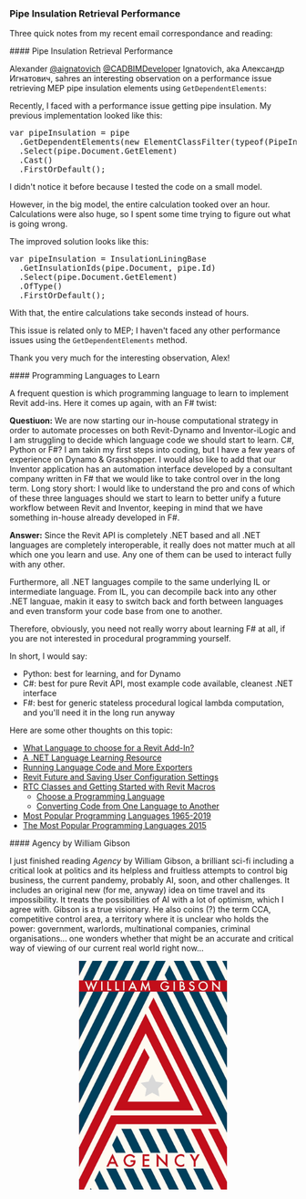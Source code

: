 <head>
<meta http-equiv="Content-Type" content="text/html; charset=utf-8">
<link rel="stylesheet" type="text/css" href="bc.css">
<script src="https://cdn.rawgit.com/google/code-prettify/master/loader/run_prettify.js" type="text/javascript"></script>
</head>

<!---

- mention gibson agency
  william_gibson_agency.jpg

- performance issue retrieving MEP pipe insulation elements using GetDependentElements
  by Александр Игнатович <cadbimdeveloper@yandex.ru>
  I have a short note for TBC. Only a little part of the blogpost somewhere in the future.
  Recently I faced with a performance issue getting pipes insulation. My previous implementation looked like this:
  var pipeInsulation = pipe
    .GetDependentElements(new ElementClassFilter(typeof(PipeInsulation)))
    .Select(pipe.Document.GetElement)
    .Cast<PipeInsulation>()
    .FirstOrDefault();
  I didn't notice it before because I tested the code on a small model, however in the big model entire calculation tooked more than hour. Calculations were also huge, so I spent some time trying to figure out what is going wrong. Now the solution looks like this:
  var pipeInsulation = InsulationLiningBase
    .GetInsulationIds(pipe.Document, pipe.Id)
    .Select(pipe.Document.GetElement)
    .OfType<PipeInsulation>()
    .FirstOrDefault();
  Now the entire calculations take seconds instead of hours.
  This issue is related only to MEP; I haven't faced any other performance issues usng the `GetDependentElements` method.
  thank you very much for the interesting observation!

- programming languages to learn
  email [Computational Strategy - Question for the Expert] Andrea Rolle
  [Q] We are now starting our in-house computational strategy in order to automate processes on both Revit-Dynamo and Inventor-iLogic and I am struggling to decide which language code we should start to learn.
  C#, Python or F#? I am moving my first steps into coding but I have a few years of experience on Dynamo & Grasshopper. 
  I would like to add that our Inventor has got an automation interface developed by a consultant company written in F# which eventually we would like to take control over it in the long term.
  Long story short I would like to understand the pro and cons about  which language should we start to learn (between C#, Python and F#) to better unify a future workflow between Revit and Inventor, keeping in mind that we have something in house already developed in F#.
  [A] I would say:
  - Python: best fpr learning, and for Dynamo
  - C# best for pure Revit API, most example code, cleanest .NET interface
  - F# best for stateless procedural generic logical lambda computation, and you'll need it in the long run anyway

/Users/jta/a/doc/revit/tbc/git/a % tbcsh_search.py language
0163:Language Integrated Query Linq
0178:Language Independent Category Access
0188:A .NET Language Learning Resource
0512:Language Independent Subcategory Creation
0799:Running Language Code and More Exporters
0930:MUI: Multiple Language Interface Update
0946:Removing Extreneous Mac Architectures, Languages and Files
0948:All-zero Language Codes in the Revit Product GUID
0998:Language Independent Section View Type Id Retrieval
1078:Multi-language Shared Parameters
1347:The Most Popular Programming Languages 2015
1368:<"#15">Choose a Programming Language
1368:<"#16">Converting Code from One Language to Another
1523:Multiple Language RESX Resource Files
1523:<"#2">Supporting Multiple Language Resource Files
1792:<"#5"> Most Popular Programming Languages 1965-2019
1838:2021 Migration, Add-In Language, BIM360 Research
1838:<"#3"> What Language to choose for a Revit Add-In?
1880:<"#3"> Más Allá de Dynamo &ndash; Spanish-Language Book
1885:<"#4"> Internationalisation Using .NET Language Resources
1892:Model Group and DA4R Language in Forge
1892:<"#3"> Specifying the Revit UI Language in DA4R
1920:<"#3"> Local Language Forge Classes

/Users/jta/a/doc/revit/tbc/git/a % bl 0188 0799 0946 1347 1368 1792
<ul>
<li><a href="http://thebuildingcoder.typepad.com/blog/2009/07/a-net-language-learning-resource.html">A .NET Language Learning Resource</a></li>
<li><a href="http://thebuildingcoder.typepad.com/blog/2012/07/determine-running-language-code.html">Running Language Code and More Exporters</a></li>
<li><a href="http://thebuildingcoder.typepad.com/blog/2013/05/removing-extreneous-mac-architectures-and-languages.html">Removing Unused Mac Architectures, Languages and Files</a></li>
<li><a href="http://thebuildingcoder.typepad.com/blog/2015/08/revit-future-and-saving-user-configuration-settings.html">Revit Future and Saving User Configuration Settings</a></li>
<li><a href="http://thebuildingcoder.typepad.com/blog/2015/10/rtc-classes-and-getting-started-with-revit-macros.html">RTC Classes and Getting Started with Revit Macros</a></li>
<li><a href="https://thebuildingcoder.typepad.com/blog/2019/10/invitation-to-devcon-visual-programming-in-infrastructure.html">DevCon Invitation and Dynamo for Infrastructure</a></li>
</ul>

/Users/jta/a/doc/revit/tbc/git/a % blmd 0188 0799 0946 1347 1368 1792
- [A .NET Language Learning Resource](http://thebuildingcoder.typepad.com/blog/2009/07/a-net-language-learning-resource.html) == - [Running Language Code and More Exporters](http://thebuildingcoder.typepad.com/blog/2012/07/determine-running-language-code.html) == - [Removing Unused Mac Architectures, Languages and Files](http://thebuildingcoder.typepad.com/blog/2013/05/removing-extreneous-mac-architectures-and-languages.html) == - [Revit Future and Saving User Configuration Settings](http://thebuildingcoder.typepad.com/blog/2015/08/revit-future-and-saving-user-configuration-settings.html) == - [RTC Classes and Getting Started with Revit Macros](http://thebuildingcoder.typepad.com/blog/2015/10/rtc-classes-and-getting-started-with-revit-macros.html) == - [DevCon Invitation and Dynamo for Infrastructure](https://thebuildingcoder.typepad.com/blog/2019/10/invitation-to-devcon-visual-programming-in-infrastructure.html)

twitter:

add #thebuildingcoder

 the #RevitAPI #DynamoBim @AutodeskForge @AutodeskRevit #bim #ForgeDevCon 

&ndash; 
...

linkedin:


#bim #DynamoBim #ForgeDevCon #Revit #API #IFC #SDK #AI #VisualStudio #Autodesk #AEC #adsk

the [Revit API discussion forum](http://forums.autodesk.com/t5/revit-api-forum/bd-p/160) thread

<center>
<img src="img/" alt="" title="" width="600"/>
<p style="font-size: 80%; font-style:italic"></p>
</center>

**Question:** 

**Answer:**

**Response:**  

Many thanks to  for this very helpful explanation!

<pre class="code">
</pre>

-->

### Pipe Insulation Retrieval Performance

Three quick notes from my recent email correspondance and reading:


####<a name="2"></a> Pipe Insulation Retrieval Performance

Alexander [@aignatovich](https://forums.autodesk.com/t5/user/viewprofilepage/user-id/1257478) [@CADBIMDeveloper](https://github.com/CADBIMDeveloper) Ignatovich, aka Александр Игнатович, sahres an interesting observation on a performance issue retrieving MEP pipe insulation elements using `GetDependentElements`:

Recently, I faced with a performance issue getting pipe insulation.
My previous implementation looked like this:

<pre class="code">
var pipeInsulation = pipe
  .GetDependentElements(new ElementClassFilter(typeof(PipeInsulation)))
  .Select(pipe.Document.GetElement)
  .Cast<PipeInsulation>()
  .FirstOrDefault();
</pre>

I didn't notice it before because I tested the code on a small model.

However, in the big model, the entire calculation tooked over an hour.
Calculations were also huge, so I spent some time trying to figure out what is going wrong.

The improved solution looks like this:

<pre class="code">
var pipeInsulation = InsulationLiningBase
  .GetInsulationIds(pipe.Document, pipe.Id)
  .Select(pipe.Document.GetElement)
  .OfType<PipeInsulation>()
  .FirstOrDefault();
</pre>

With that, the entire calculations take seconds instead of hours.

This issue is related only to MEP; I haven't faced any other performance issues using the `GetDependentElements` method.

Thank you very much for the interesting observation, Alex!

####<a name="3"></a> Programming Languages to Learn

A frequent question is which programming language to learn to implement Revit add-ins.
Here it comes up again, with an F# twist:

**Questiuon:** We are now starting our in-house computational strategy in order to automate processes on both Revit-Dynamo and Inventor-iLogic and I am struggling to decide which language code we should start to learn.
C#, Python or F#?
I am takin my first steps into coding, but I have a few years of experience on Dynamo &amp; Grasshopper. 
I would also like to add that our Inventor application has an automation interface developed by a consultant company written in F# that we would like to take control over in the long term.
Long story short: I would like to understand the pro and cons of which of these three languages should we start to learn to better unify a future workflow between Revit and Inventor, keeping in mind that we have something in-house already developed in F#.

**Answer:** Since the Revit API is completely .NET based and all .NET languages are completely interoperable, it really does not matter much at all which one you learn and use.
Any one of them can be used to interact fully with any other.

Furthermore, all .NET languages compile to the same underlying IL or intermediate language.
From IL, you can decompile back into any other .NET languae, makin it easy to switch back and forth between languages and even transform your code base from one to another.

Therefore, obviously, you need not really worry about learning F# at all, if you are not interested in procedural programming yourself.

In short, I would say:

- Python: best for learning, and for Dynamo
- C#: best for pure Revit API, most example code available, cleanest .NET interface
- F#: best for generic stateless procedural logical lambda computation, and you'll need it in the long run anyway

Here are some other thoughts on this topic:

- [What Language to choose for a Revit Add-In?](https://thebuildingcoder.typepad.com/blog/2020/04/2021-migration-add-in-language-and-bim360-login.html)
- [A .NET Language Learning Resource](http://thebuildingcoder.typepad.com/blog/2009/07/a-net-language-learning-resource.html)
- [Running Language Code and More Exporters](http://thebuildingcoder.typepad.com/blog/2012/07/determine-running-language-code.html)
- [Revit Future and Saving User Configuration Settings](http://thebuildingcoder.typepad.com/blog/2015/08/revit-future-and-saving-user-configuration-settings.html)
- [RTC Classes and Getting Started with Revit Macros](http://thebuildingcoder.typepad.com/blog/2015/10/rtc-classes-and-getting-started-with-revit-macros.html)
    - [Choose a Programming Language](http://thebuildingcoder.typepad.com/blog/2015/10/rtc-classes-and-getting-started-with-revit-macros.html#15)
    - [Converting Code from One Language to Another](http://thebuildingcoder.typepad.com/blog/2015/10/rtc-classes-and-getting-started-with-revit-macros.html#16)
- [Most Popular Programming Languages 1965-2019](https://thebuildingcoder.typepad.com/blog/2019/10/invitation-to-devcon-visual-programming-in-infrastructure.html#5)
- [The Most Popular Programming Languages 2015](http://thebuildingcoder.typepad.com/blog/2013/05/removing-extreneous-mac-architectures-and-languages.html#3)

####<a name="4"></a> Agency by William Gibson

I just finished reading *Agency* by William Gibson, a brilliant sci-fi including a critical look at politics and its helpless and fruitless attempts to control big business, the current pandemy, probably AI, soon, and other challenges.
It includes an original new (for me, anyway) idea on time travel and its impossibility.
It treats the possibilities of AI with a lot of optimism, which I agree with.
Gibson is a true visionary.
He also coins (?) the term CCA, competitive control area, a territory where it is unclear who holds the power: government, warlords, multinational companies, criminal organisations...
one wonders whether that might be an accurate and critical way of viewing of our current real world right now...

<center>
<img src="img/william_gibson_agency.jpg" alt="William Gibson Agency" title="William Gibson Agency" width="260"/> <!-- 1843 -->
</center>
